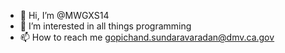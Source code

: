 - 👋 Hi, I’m @MWGXS14
- 👀 I’m interested in all things programming
- 📫 How to reach me gopichand.sundaravaradan@dmv.ca.gov

<!---
MWGXS14/MWGXS14 is a ✨ special ✨ repository because its `README.md` (this file) appears on your GitHub profile.
You can click the Preview link to take a look at your changes.
--->
